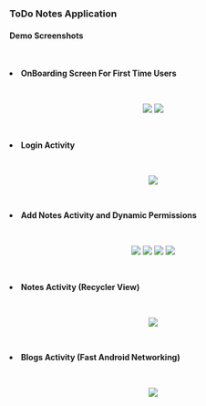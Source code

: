 ### ToDo Notes Application 
#### Demo Screenshots

<br>
<p align="center">
  <li><b>OnBoarding Screen For First Time Users</b></li>
</p> 
<br>

<p align="center">
  <img src="https://user-images.githubusercontent.com/35667308/80430950-c7546b00-890d-11ea-86b7-ac9f9f7ecc15.png"></img>
  <img src="https://user-images.githubusercontent.com/35667308/80430963-d20f0000-890d-11ea-97ba-b8816af13d8e.png"></img>
</p> 

<br>
<p align="center">
  <li><b>Login Activity</b></li>
</p> 
<br>

<p align="center">
  <img src="https://user-images.githubusercontent.com/35667308/80430967-d76c4a80-890d-11ea-969c-e1d893048762.png"></img>
</p> 

<br>
<p align="center">
  <li><b>Add Notes Activity and Dynamic Permissions</b></li>
</p> 
<br>

<p align="center">
  <img src="https://user-images.githubusercontent.com/35667308/80430973-d9cea480-890d-11ea-9e6e-0a0ea8014bd2.png"></img>
  <img src="https://user-images.githubusercontent.com/35667308/80430982-df2bef00-890d-11ea-98d3-7d55384ec33b.png"></img>
  <img src="https://user-images.githubusercontent.com/35667308/80430990-e3580c80-890d-11ea-83b4-c70489a081d6.png"></img>
  <img src="https://user-images.githubusercontent.com/35667308/80431001-e652fd00-890d-11ea-8e3a-a6da0d5ab755.png"></img>
</p> 

<br>
<p align="center">
  <li><b>Notes Activity (Recycler View)</b></li>
</p> 
<br>

<p align="center">
  <img src="https://user-images.githubusercontent.com/35667308/80431013-eeab3800-890d-11ea-971c-d3f5155f7dd9.png"></img>
</p> 


<br>
<p align="center">
  <li><b>Blogs Activity (Fast Android Networking)</b></li>
</p> 
<br>

<p align="center">
  <img src="https://user-images.githubusercontent.com/35667308/80431018-f23ebf00-890d-11ea-8861-937974fd86ec.png"></img>
</p> 
